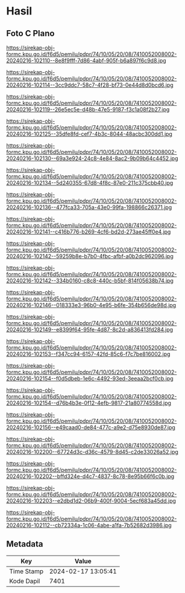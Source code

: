 # Hasil

## Foto C Plano

https://sirekap-obj-formc.kpu.go.id/f6d5/pemilu/pdpr/74/10/05/20/08/7410052008002-20240216-102110--8e8f9fff-7d86-4abf-905f-b6a897f6c9d8.jpg

https://sirekap-obj-formc.kpu.go.id/f6d5/pemilu/pdpr/74/10/05/20/08/7410052008002-20240216-102114--3cc9ddc7-58c7-4f28-bf73-0e44d8d0bcd6.jpg

https://sirekap-obj-formc.kpu.go.id/f6d5/pemilu/pdpr/74/10/05/20/08/7410052008002-20240216-102119--26e5ec5e-d48b-47e5-9187-f3c1a08f2b27.jpg

https://sirekap-obj-formc.kpu.go.id/f6d5/pemilu/pdpr/74/10/05/20/08/7410052008002-20240216-102125--35dfe8fd-cef7-4b3c-8044-48acbc300dd1.jpg

https://sirekap-obj-formc.kpu.go.id/f6d5/pemilu/pdpr/74/10/05/20/08/7410052008002-20240216-102130--69a3e924-24c8-4e84-8ac2-9b09b64c4452.jpg

https://sirekap-obj-formc.kpu.go.id/f6d5/pemilu/pdpr/74/10/05/20/08/7410052008002-20240216-102134--5d240355-67d8-4f8c-87e0-211c375cbb40.jpg

https://sirekap-obj-formc.kpu.go.id/f6d5/pemilu/pdpr/74/10/05/20/08/7410052008002-20240216-102136--477fca33-705a-43e0-99fa-198866c26371.jpg

https://sirekap-obj-formc.kpu.go.id/f6d5/pemilu/pdpr/74/10/05/20/08/7410052008002-20240216-102141--c416b776-b269-4cf6-bd2d-273ae45ff0e4.jpg

https://sirekap-obj-formc.kpu.go.id/f6d5/pemilu/pdpr/74/10/05/20/08/7410052008002-20240216-102142--59259b8e-b7b0-4fbc-afbf-a0b2dc962096.jpg

https://sirekap-obj-formc.kpu.go.id/f6d5/pemilu/pdpr/74/10/05/20/08/7410052008002-20240216-102142--334b0160-c8c8-440c-b5bf-814f05638b74.jpg

https://sirekap-obj-formc.kpu.go.id/f6d5/pemilu/pdpr/74/10/05/20/08/7410052008002-20240216-102146--018333e3-96b0-4e95-b6fe-354b656de98d.jpg

https://sirekap-obj-formc.kpu.go.id/f6d5/pemilu/pdpr/74/10/05/20/08/7410052008002-20240216-102149--e8399f64-95fe-4d87-8c2d-a836413fd284.jpg

https://sirekap-obj-formc.kpu.go.id/f6d5/pemilu/pdpr/74/10/05/20/08/7410052008002-20240216-102153--f347cc94-6157-42fd-85c6-f7c7be816002.jpg

https://sirekap-obj-formc.kpu.go.id/f6d5/pemilu/pdpr/74/10/05/20/08/7410052008002-20240216-102154--f0d5dbeb-1e6c-4492-93ed-3eeaa2bcf0cb.jpg

https://sirekap-obj-formc.kpu.go.id/f6d5/pemilu/pdpr/74/10/05/20/08/7410052008002-20240216-102154--d76b4b3e-0f12-4efb-9817-21a80774558d.jpg

https://sirekap-obj-formc.kpu.go.id/f6d5/pemilu/pdpr/74/10/05/20/08/7410052008002-20240216-102156--e49caad0-de84-477c-a9e2-d75e8930de87.jpg

https://sirekap-obj-formc.kpu.go.id/f6d5/pemilu/pdpr/74/10/05/20/08/7410052008002-20240216-102200--67724d3c-d36c-4579-8d45-c2de33026a52.jpg

https://sirekap-obj-formc.kpu.go.id/f6d5/pemilu/pdpr/74/10/05/20/08/7410052008002-20240216-102202--bffd324e-d4c7-4837-8c78-8e95b66f6c0b.jpg

https://sirekap-obj-formc.kpu.go.id/f6d5/pemilu/pdpr/74/10/05/20/08/7410052008002-20240216-102203--e2dbd1d2-06b9-400f-9004-5ecf683a45dd.jpg

https://sirekap-obj-formc.kpu.go.id/f6d5/pemilu/pdpr/74/10/05/20/08/7410052008002-20240216-102112--cb72334a-1c06-4abe-a1fa-7b52682d3986.jpg


## Metadata

| Key        | Value               |
| ---------- | ------------------- |
| Time Stamp | 2024-02-17 13:05:41 |
| Kode Dapil | 7401                |



